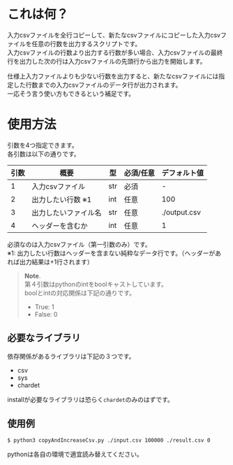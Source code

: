 # これは何？
入力csvファイルを全行コピーして、新たなcsvファイルにコピーした入力csvファイルを任意の行数を出力するスクリプトです。  
入力csvファイルの行数より出力する行数が多い場合、入力csvファイルの最終行を出力した次の行は入力csvファイルの先頭行から出力を開始します。  

仕様上入力ファイルよりも少ない行数を出力すると、新たなcsvファイルには指定した行数までの入力csvファイルのデータ行が出力されます。  
一応そう言う使い方もできるという補足です。

# 使用方法
引数を4つ指定できます。  
各引数は以下の通りです。

|  引数  |  概要  |  型  | 必須/任意  |  デフォルト値  |
| ---- | ---- | ---- | ---- | ---- |
|  1  |  入力csvファイル | str |  必須  |  -  |
|  2  |  出力したい行数 ※1 | int |  任意  |  100  |
|  3  |  出力したいファイル名 | str |  任意  |  ./output.csv  |
|  4  |  ヘッダーを含むか |  int |  任意  |  1  |

必須なのは入力csvファイル（第一引数のみ）です。  
※1: 出力したい行数はヘッダーを含まない純粋なデータ行です。（ヘッダーがあれば出力結果は+1行されます）

> **Note**.   
> 第４引数はpythonのintをboolキャストしています。  
> boolとintの対応関係は下記の通りです。  
> - True: 1
> - False: 0

## 必要なライブラリ
依存関係があるライブラリは下記の３つです。
- csv
- sys
- chardet

installが必要なライブラリは恐らく`chardet`のみのはずです。

## 使用例
```
$ python3 copyAndIncreaseCsv.py ./input.csv 100000 ./result.csv 0
```
pythonは各自の環境で適宜読み替えてください。  
